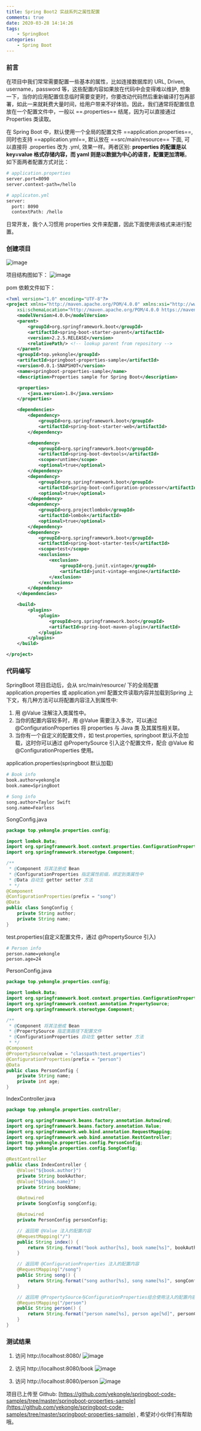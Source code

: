 ```yaml
---
title: Spring Boot2 实战系列之属性配置
comments: true
date: 2020-03-28 14:14:26
tags: 
    - SpringBoot
categories: 
    - Spring Boot
---
```

### 前言

在项目中我们常常需要配置一些基本的属性，比如连接数据库的 URL, Driven, username，password 等，这些配置内容如果放在代码中会变得难以维护, 想象一下，当你的应用配置信息临时需要变更时，你要改动代码然后重新编译打包再部署，如此一来就耗费大量时间，给用户带来不好体验。因此，我们通常将配置信息放在一个配置文件中，一般以 ==.properties== 结尾，因为可以直接通过 Properties 类读取。

在 Spring Boot 中，默认使用一个全局的配置文件 ==application.properties==, 同时也支持 ==application.yml==, 默认放在 ==src/main/resource== 下面, 可以直接将 .properties 改为 .yml, 效果一样。两者区别: **properties 的配置是以 key=value 格式存储内容，而 yaml 则是以数据为中心的语言，配置更加清晰**。如下面两者配置方式对比：
<!--more-->

``` bash
# application.properties
server.port=8090
server.context-path=/hello

# applicaton.yml
server:
  port: 8090
  contextPath: /hello
```

日常开发，我个人习惯用 properties 文件来配置，因此下面使用该格式来进行配置。

### 创建项目
![image](https://wx3.sinaimg.cn/mw690/005GXpqPgy1gd9q1thydsj31460jtq4q.jpg)

项目结构图如下：
![image](https://wx4.sinaimg.cn/mw690/005GXpqPgy1gd9q1xeuinj30dc0erdga.jpg)


pom 依赖文件如下：
```xml
<?xml version="1.0" encoding="UTF-8"?>
<project xmlns="http://maven.apache.org/POM/4.0.0" xmlns:xsi="http://www.w3.org/2001/XMLSchema-instance"
	xsi:schemaLocation="http://maven.apache.org/POM/4.0.0 https://maven.apache.org/xsd/maven-4.0.0.xsd">
	<modelVersion>4.0.0</modelVersion>
	<parent>
		<groupId>org.springframework.boot</groupId>
		<artifactId>spring-boot-starter-parent</artifactId>
		<version>2.2.5.RELEASE</version>
		<relativePath/> <!-- lookup parent from repository -->
	</parent>
	<groupId>top.yekongle</groupId>
	<artifactId>springboot-properties-sample</artifactId>
	<version>0.0.1-SNAPSHOT</version>
	<name>springboot-properties-sample</name>
	<description>Properties sample for Spring Boot</description>

	<properties>
		<java.version>1.8</java.version>
	</properties>

	<dependencies>
		<dependency>
			<groupId>org.springframework.boot</groupId>
			<artifactId>spring-boot-starter-web</artifactId>
		</dependency>

		<dependency>
			<groupId>org.springframework.boot</groupId>
			<artifactId>spring-boot-devtools</artifactId>
			<scope>runtime</scope>
			<optional>true</optional>
		</dependency>
		<dependency>
			<groupId>org.springframework.boot</groupId>
			<artifactId>spring-boot-configuration-processor</artifactId>
			<optional>true</optional>
		</dependency>
		<dependency>
			<groupId>org.projectlombok</groupId>
			<artifactId>lombok</artifactId>
			<optional>true</optional>
		</dependency>
		<dependency>
			<groupId>org.springframework.boot</groupId>
			<artifactId>spring-boot-starter-test</artifactId>
			<scope>test</scope>
			<exclusions>
				<exclusion>
					<groupId>org.junit.vintage</groupId>
					<artifactId>junit-vintage-engine</artifactId>
				</exclusion>
			</exclusions>
		</dependency>
	</dependencies>

	<build>
		<plugins>
			<plugin>
				<groupId>org.springframework.boot</groupId>
				<artifactId>spring-boot-maven-plugin</artifactId>
			</plugin>
		</plugins>
	</build>

</project>

```

### 代码编写
SpringBoot 项目启动后，会从 src/main/resource/ 下的全局配置 application.properties 或 application.yml 配置文件读取内容并加载到Spring 上下文，有几种方法可以将配置内容注入到属性中:

1. 用 @Value 注解注入类属性中。
2. 当你的配置内容较多时，用 @Value 需要注入多次，可以通过 @ConfigurationProperties 将 properties 与 Java 类 及其属性相关联。
3. 当你有一个自定义的配置文件，如 test.properties, springboot 默认不会加载，这时你可以通过 @PropertySource 引入这个配置文件，配合 @Value 和 @ConfigurationProperties 使用。


application.properties(springboot 默认加载)
``` bash
# Book info
book.author=yekongle
book.name=SpringBoot

# Song info
song.author=Taylor Swift
song.name=Fearless
```

SongConfig.java
```java
package top.yekongle.properties.config;

import lombok.Data;
import org.springframework.boot.context.properties.ConfigurationProperties;
import org.springframework.stereotype.Component;

/**
 * @Component 将其注册成 Bean
 * @ConfigurationProperties 指定属性前缀，绑定到类属性中
 * @Data 自动生 getter setter 方法
 * */
@Component
@ConfigurationProperties(prefix = "song")
@Data
public class SongConfig {
	private String author;
	private String name;
}

```


test.properties(自定义配置文件，通过 @PropertySource 引入)
```bash
# Person info
person.name=yekongle
person.age=24
```

PersonConfig.java
```java
package top.yekongle.properties.config;

import lombok.Data;
import org.springframework.boot.context.properties.ConfigurationProperties;
import org.springframework.context.annotation.PropertySource;
import org.springframework.stereotype.Component;

/**
 * @Component 将其注册成 Bean
 * @PropertySource 指定类路径下配置文件
 * @ConfigurationProperties 自动生 getter setter 方法
 * */
@Component
@PropertySource(value = "classpath:test.properties")
@ConfigurationProperties(prefix = "person")
@Data
public class PersonConfig {
	private String name;
	private int age;
}

```

IndexController.java
```java
package top.yekongle.properties.controller;

import org.springframework.beans.factory.annotation.Autowired;
import org.springframework.beans.factory.annotation.Value;
import org.springframework.web.bind.annotation.RequestMapping;
import org.springframework.web.bind.annotation.RestController;
import top.yekongle.properties.config.PersonConfig;
import top.yekongle.properties.config.SongConfig;

@RestController
public class IndexController {
    @Value("${book.author}")
    private String bookAuthor;
    @Value("${book.name}")
    private String bookName;

    @Autowired
    private SongConfig songConfig;

    @Autowired
    private PersonConfig personConfig;

    // 返回用 @Value 注入的配置内容
    @RequestMapping("/")
    public String index() {
        return String.format("book author[%s], book name[%s]", bookAuthor, bookName);
    }

    // 返回用 @ConfigurationProperties 注入的配置内容
    @RequestMapping("/song")
    public String song() {
        return String.format("song author[%s], song name[%s]", songConfig.getAuthor(), songConfig.getName());
    }

    // 返回用 @PropertySource与ConfigurationProperties组合使用注入的配置内容
    @RequestMapping("/person")
    public String person() {
        return String.format("person name[%s], person age[%d]", personConfig.getName(), personConfig.getAge());
    }
}
```

### 测试结果
1. 访问 http://localhost:8080/
![image](https://wx3.sinaimg.cn/mw690/005GXpqPgy1gd9q21b1d3j30dr04idfv.jpg)


2. 访问 http://localhost:8080/book
![image](https://wx4.sinaimg.cn/mw690/005GXpqPgy1gd9q24rk3dj30df03hdfv.jpg)

3. 访问 http://localhost:8080/person
![image](https://wx3.sinaimg.cn/mw690/005GXpqPgy1gd9q27wjfbj30ba03mt8p.jpg)


项目已上传至 Github: [https://github.com/yekongle/springboot-code-samples/tree/master/springboot-properties-sample](https://github.com/yekongle/springboot-code-samples/tree/master/springboot-properties-sample) , 希望对小伙伴们有帮助哦。